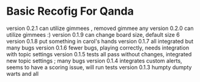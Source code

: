 #  Basic Recofig For Qanda
version 0.2.1 can utilize gimmees , removed gimmee any
version 0.2.0 can utilize gimmees :)
version 0.1.9 can change board size, default size 6
version 0.1.8 put something in carol's hands
version 0.1.7 all integrated but many bugs
version 0.1.6 fewer bugs, playing correctly, needs integration with topic settings
version 0.1.5 tests all pass without changes, integrated new topic settings ; many bugs
version 0.1.4 integrates custom alerts, seems to have a scoring issue, will run tests
version 0.1.3 humpty dumpty
warts and all


